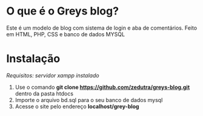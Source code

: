 # O que é o Greys blog?
Este é um modelo de blog com sistema de login e aba de comentários. Feito em HTML, PHP, CSS e banco de dados MYSQL 

# Instalação
*Requisitos: servidor xampp instalado*

1. Use o comando **git clone https://github.com/zedutra/greys-blog.git** dentro da pasta htdocs
2. Importe o arquivo bd.sql para o seu banco de dados mysql
3. Acesse o site pelo endereço **localhost/grey-blog**

